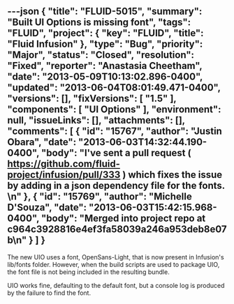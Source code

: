 ---json
{
  "title": "FLUID-5015",
  "summary": "Built UI Options is missing font",
  "tags": "FLUID",
  "project": {
    "key": "FLUID",
    "title": "Fluid Infusion"
  },
  "type": "Bug",
  "priority": "Major",
  "status": "Closed",
  "resolution": "Fixed",
  "reporter": "Anastasia Cheetham",
  "date": "2013-05-09T10:13:02.896-0400",
  "updated": "2013-06-04T08:01:49.471-0400",
  "versions": [],
  "fixVersions": [
    "1.5"
  ],
  "components": [
    "UI Options"
  ],
  "environment": null,
  "issueLinks": [],
  "attachments": [],
  "comments": [
    {
      "id": "15767",
      "author": "Justin Obara",
      "date": "2013-06-03T14:32:44.190-0400",
      "body": "I've sent a pull request ( <https://github.com/fluid-project/infusion/pull/333> ) which fixes the issue by adding in a json dependency file for the fonts.&#x20;\n"
    },
    {
      "id": "15769",
      "author": "Michelle D'Souza",
      "date": "2013-06-03T15:42:15.968-0400",
      "body": "Merged into project repo at c964c3928816e4ef3fa58039a246a953deb8e07b\n"
    }
  ]
}
---
The new UIO uses a font, OpenSans-Light, that is now present in Infusion's lib/fonts folder. However, when the build scripts are used to package UIO, the font file is not being included in the resulting bundle.

UIO works fine, defaulting to the default font, but a console log is produced by the failure to find the font.

        
